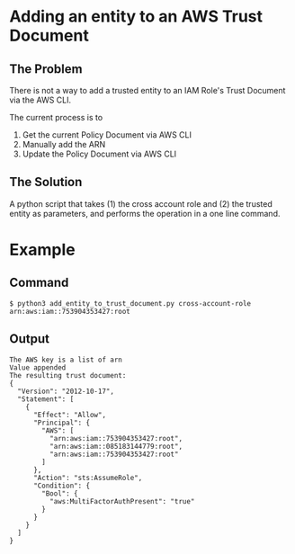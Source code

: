 # Adding an entity to an AWS Trust Document

## The Problem

There is not a way to add a trusted entity to an IAM Role's Trust Document via the AWS CLI.

The current process is to
1. Get the current Policy Document via AWS CLI
2. Manually add the ARN
3. Update the Policy Document via AWS CLI

## The Solution

A python script that takes (1) the cross account role and (2) the trusted entity as parameters, and performs the operation in a one line command.

# Example

## Command
```
$ python3 add_entity_to_trust_document.py cross-account-role arn:aws:iam::753904353427:root
```

## Output
```
The AWS key is a list of arn
Value appended
The resulting trust document:
{
  "Version": "2012-10-17",
  "Statement": [
    {
      "Effect": "Allow",
      "Principal": {
        "AWS": [
          "arn:aws:iam::753904353427:root",
          "arn:aws:iam::085183144779:root",
          "arn:aws:iam::753904353427:root"
        ]
      },
      "Action": "sts:AssumeRole",
      "Condition": {
        "Bool": {
          "aws:MultiFactorAuthPresent": "true"
        }
      }
    }
  ]
}
```